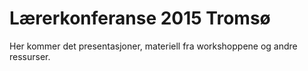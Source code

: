# Lærerkonferanse 2015 Tromsø 
Her kommer det presentasjoner, materiell fra workshoppene og andre ressurser. 
